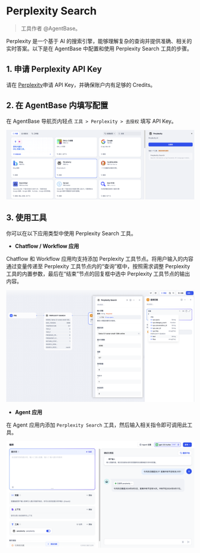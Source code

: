 # Perplexity Search

> 工具作者 @AgentBase。

Perplexity 是一个基于 AI 的搜索引擎，能够理解复杂的查询并提供准确、相关的实时答案。以下是在 AgentBase 中配置和使用 Perplexity Search 工具的步骤。

## 1. 申请 Perplexity API Key

请在 [Perplexity](https://www.perplexity.ai/settings/api)申请 API Key，并确保账户内有足够的 Credits。

## 2. 在 AgentBase 内填写配置

在 AgentBase 导航页内轻点 `工具 > Perplexity > 去授权` 填写 API Key。

![](../../../../img/zh-tools-perplexity.png)

## 3. 使用工具

你可以在以下应用类型中使用 Perplexity Search 工具。

- **Chatflow / Workflow 应用**

Chatflow 和 Workflow 应用均支持添加 Perplexity 工具节点。将用户输入的内容通过变量传递至 Perplexity 工具节点内的“查询”框中，按照需求调整 Perplexity 工具的内置参数，最后在“结束”节点的回复框中选中 Perplexity 工具节点的输出内容。

![](../../../../img/zh-tools-chatflow-perplexity.png)

- **Agent 应用**

在 Agent 应用内添加 `Perplexity Search` 工具，然后输入相关指令即可调用此工具。

![](../../../../img/zh-tools-agent-perplexity.png)
